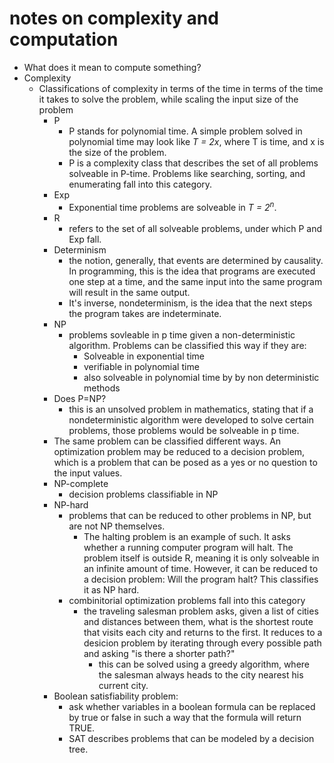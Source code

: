 # notes on complexity and computation
* What does it mean to compute something?
* Complexity
  * Classifications of complexity in terms of the time in terms of the time it takes to solve the problem, while scaling the input size of the problem
    * P
      * P stands for polynomial time. A simple problem solved in polynomial time may look like *T = 2x*, where T is time, and x is the size of the problem. 
      * P is a complexity class that describes the set of all problems solveable in P-time. Problems like searching, sorting, and enumerating fall into this category. 
    * Exp
      * Exponential time problems are solveable in *T = 2<sup>n</sup>*.
    * R
      * refers to the set of all solveable problems, under which P and Exp fall.
    * Determinism
      * the notion, generally, that events are determined by causality. In programming, this is the idea that programs are executed one step at a time, and the same input into the same program will result in the same output.  
      * It's inverse, nondeterminism, is the idea that the next steps the program takes are indeterminate. 
    * NP
      * problems sovleable in p time given a non-deterministic algorithm. Problems can be classified this way if they are: 
        * Solveable in exponential time
        * verifiable in polynomial time
        * also solveable in polynomial time by by non deterministic methods
    * Does P=NP?
      * this is an unsolved problem in mathematics, stating that if a nondeterministic algorithm were developed to solve certain problems, those problems would be solveable in p time. 
    * The same problem can be classified different ways. An optimization problem may be reduced to a decision problem, which is a problem that can be posed as a yes or no question to the input values. 
    * NP-complete 
      * decision problems classifiable in NP
    * NP-hard
      * problems that can be reduced to other problems in NP, but are not NP themselves. 
        * The halting problem is an example of such. It asks whether a running computer program will halt. The problem itself is outside R, meaning it is only solveable in an infinite amount of time. However, it can be reduced to a decision problem: Will the program halt? This classifies it as NP hard. 
      * combinitorial optimization problems fall into this category
        * the traveling salesman problem asks, given a list of cities and distances between them, what is the shortest route that visits each city and returns to the first. It reduces to a desicion problem by iterating through every possible path and asking "is there a shorter path?"
          * this can be solved using a greedy algorithm, where the salesman always heads to the city nearest his current city. 
    * Boolean satisfiability problem:
      * ask whether variables in a boolean formula can be replaced by true or false in such a way that the formula will return TRUE.
      * SAT describes problems that can be modeled by a decision tree. 
